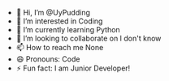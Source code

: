 - 👋 Hi, I’m @UyPudding
- 👀 I’m interested in Coding
- 🌱 I’m currently learning Python
- 💞️ I’m looking to collaborate on I don't know
- 📫 How to reach me None
- 😄 Pronouns: Code 
- ⚡ Fun fact: I am Junior Developer!

<!---
UyPudding/UyPudding is a ✨ special ✨ repository because its `README.md` (this file) appears on your GitHub profile.
You can click the Preview link to take a look at your changes.
--->
